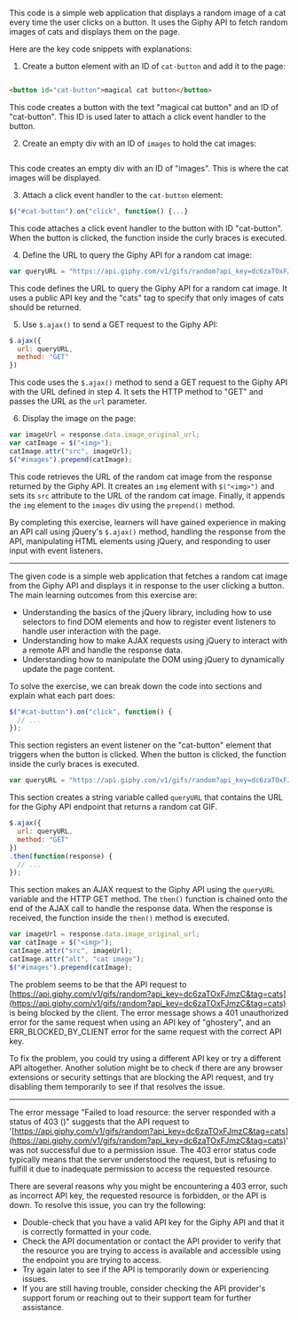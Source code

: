 

This code is a simple web application that displays a random image of a cat every time the user clicks on a button. It uses the Giphy API to fetch random images of cats and displays them on the page.

Here are the key code snippets with explanations:

1.  Create a button element with an ID of `cat-button` and add it to the page:

```html

<button id="cat-button">magical cat button</button>

```

This code creates a button with the text "magical cat button" and an ID of "cat-button". This ID is used later to attach a click event handler to the button.

2.  Create an empty div with an ID of `images` to hold the cat images:

```html


```

This code creates an empty div with an ID of "images". This is where the cat images will be displayed.

3.  Attach a click event handler to the `cat-button` element:

```javascript
$("#cat-button").on("click", function() {...}

```

This code attaches a click event handler to the button with ID "cat-button". When the button is clicked, the function inside the curly braces is executed.

4.  Define the URL to query the Giphy API for a random cat image:

```javascript
var queryURL = "https://api.giphy.com/v1/gifs/random?api_key=dc6zaTOxFJmzC&tag=cats";

```

This code defines the URL to query the Giphy API for a random cat image. It uses a public API key and the "cats" tag to specify that only images of cats should be returned.

5.  Use `$.ajax()` to send a GET request to the Giphy API:

```javascript
$.ajax({
  url: queryURL,
  method: "GET"
})

```

This code uses the `$.ajax()` method to send a GET request to the Giphy API with the URL defined in step 4. It sets the HTTP method to "GET" and passes the URL as the `url` parameter.

6.  Display the image on the page:

```javascript
var imageUrl = response.data.image_original_url;
var catImage = $("<img>");
catImage.attr("src", imageUrl);
$("#images").prepend(catImage);

```

This code retrieves the URL of the random cat image from the response returned by the Giphy API. It creates an `img` element with `$("<img>")` and sets its `src` attribute to the URL of the random cat image. Finally, it appends the `img` element to the `images` div using the `prepend()` method.

By completing this exercise, learners will have gained experience in making an API call using jQuery's `$.ajax()` method, handling the response from the API, manipulating HTML elements using jQuery, and responding to user input with event listeners.
***
The given code is a simple web application that fetches a random cat image from the Giphy API and displays it in response to the user clicking a button. The main learning outcomes from this exercise are:

-   Understanding the basics of the jQuery library, including how to use selectors to find DOM elements and how to register event listeners to handle user interaction with the page.
-   Understanding how to make AJAX requests using jQuery to interact with a remote API and handle the response data.
-   Understanding how to manipulate the DOM using jQuery to dynamically update the page content.

To solve the exercise, we can break down the code into sections and explain what each part does:

```javascript
$("#cat-button").on("click", function() {
  // ...
});

```

This section registers an event listener on the "cat-button" element that triggers when the button is clicked. When the button is clicked, the function inside the curly braces is executed.

```javascript
var queryURL = "https://api.giphy.com/v1/gifs/random?api_key=dc6zaTOxFJmzC&tag=cats";

```
This section creates a string variable called `queryURL` that contains the URL for the Giphy API endpoint that returns a random cat GIF.

```javascript
$.ajax({
  url: queryURL,
  method: "GET"
})
.then(function(response) {
  // ...
});

```

This section makes an AJAX request to the Giphy API using the `queryURL` variable and the HTTP GET method. The `then()` function is chained onto the end of the AJAX call to handle the response data. When the response is received, the function inside the `then()` method is executed.

```javascript
var imageUrl = response.data.image_original_url;
var catImage = $("<img>");
catImage.attr("src", imageUrl);
catImage.attr("alt", "cat image");
$("#images").prepend(catImage);
```

The problem seems to be that the API request to [https://api.giphy.com/v1/gifs/random?api_key=dc6zaTOxFJmzC&tag=cats](https://api.giphy.com/v1/gifs/random?api_key=dc6zaTOxFJmzC&tag=cats) is being blocked by the client. The error message shows a 401 unauthorized error for the same request when using an API key of "ghostery", and an ERR_BLOCKED_BY_CLIENT error for the same request with the correct API key.

To fix the problem, you could try using a different API key or try a different API altogether. Another solution might be to check if there are any browser extensions or security settings that are blocking the API request, and try disabling them temporarily to see if that resolves the issue.
***
The error message "Failed to load resource: the server responded with a status of 403 ()" suggests that the API request to '[https://api.giphy.com/v1/gifs/random?api_key=dc6zaTOxFJmzC&tag=cats](https://api.giphy.com/v1/gifs/random?api_key=dc6zaTOxFJmzC&tag=cats)' was not successful due to a permission issue. The 403 error status code typically means that the server understood the request, but is refusing to fulfill it due to inadequate permission to access the requested resource.

There are several reasons why you might be encountering a 403 error, such as incorrect API key, the requested resource is forbidden, or the API is down. To resolve this issue, you can try the following:

-   Double-check that you have a valid API key for the Giphy API and that it is correctly formatted in your code.
-   Check the API documentation or contact the API provider to verify that the resource you are trying to access is available and accessible using the endpoint you are trying to access.
-   Try again later to see if the API is temporarily down or experiencing issues.
-   If you are still having trouble, consider checking the API provider's support forum or reaching out to their support team for further assistance.